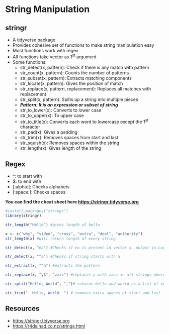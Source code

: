 # String Manipulation

## stringr
- A tidyverse package
- Provides cohesive set of functions to make string manipulation easy
- Most functions work with regex
- All functions take vector as 1<sup>st</sup> argument
- Some functions:
  - str_detect(x, pattern): Check if there is any match with pattern
  - str_count(x, pattern): Counts the number of patterns
  - str_subset(x, pattern): Extracts matching components
  - str_locate(x, pattern): Gives the position of match
  - str_replace(x, pattern, replacement): Replaces all matches with replacement
  - str_split(x, pattern): Splits up a string into multiple pieces
  - ***Pattern: It is an expression or subset of string***
  - str_to_lower(x): Converts to lower case
  - str_to_upper(x): To upper case
  - str_to_title(x): Converts each word to lowercase except the 1<sup>st</sup> character
  - str_pad(x): Gives a padding
  - str_trim(x): Removes spaces from start and last
  - str_squish(x): Removes spaces within the string
  - str_length(x): Gives length of the string

## Regex
- ^: to start with
- $: to end with
- [:alpha:]: Checks alphabets
- [:space:]: Checks spaces

**You can find the cheat sheet here https://stringr.tidyverse.org**

```r
#install.packages("stringr")
library(stringr)

str_length("Hello") #gives length of hello

x <- c("why", "video", "cross", "extra", "deal", "authority")
str_length(x) #will return length of every string

str_detect(x, "ea") #Checks if ea is present in vector x, output is Logical

str_detect(x, "^a") #Checks if string starts with a

str_extract(x, "^a") #extracts the pattern

str_replace(x, "y$", "zzzz") #replaces y with zzzz in all strings where it ends with y

str_split("Hello, World", ",")# returns hello and world as a list of vector

str_trim("  Hello, World  ") # removes extra spaces at start and last
```
## Resources
- https://stringr.tidyverse.org
- https://r4ds.had.co.nz/strings.html